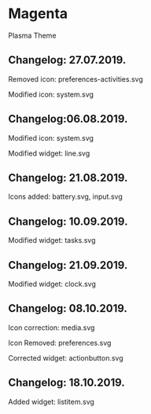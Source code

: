# Magenta
Plasma Theme

Changelog: 27.07.2019.
----------------------

Removed icon: preferences-activities.svg

Modified icon: system.svg

Changelog:06.08.2019.
--------------------

Modified icon: system.svg

Modified widget: line.svg

Changelog: 21.08.2019.
----------------------

Icons added: battery.svg, input.svg

Changelog: 10.09.2019.
----------------------

Modified widget: tasks.svg

Changelog: 21.09.2019.
---------------------

Modified widget: clock.svg

Changelog: 08.10.2019.
----------------------

Icon correction: media.svg

Icon Removed: preferences.svg

Corrected widget: actionbutton.svg

Changelog: 18.10.2019.
----------------------

Added widget: listitem.svg

